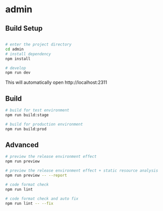 # admin

## Build Setup

```bash

# enter the project directory
cd admin
# install dependency
npm install

# develop
npm run dev
```

This will automatically open http://localhost:2311

## Build

```bash
# build for test environment
npm run build:stage

# build for production environment
npm run build:prod
```

## Advanced

```bash
# preview the release environment effect
npm run preview

# preview the release environment effect + static resource analysis
npm run preview -- --report

# code format check
npm run lint

# code format check and auto fix
npm run lint -- --fix
```
